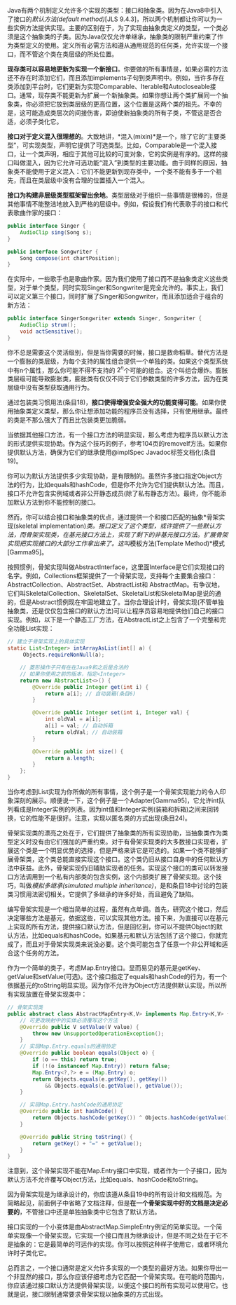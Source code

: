 Java有两个机制定义允许多个实现的类型：接口和抽象类。因为在Java8中引入了接口的*默认方法(default method)*[JLS 9.4.3]，所以两个机制都让你可以为一些实例方法提供实现。主要的区别在于，为了实现由抽象类定义的类型，一个类必须是这个抽象类的子类。因为Java仅仅允许单继承，抽象类的限制严重约束了作为类型定义的使用。定义所有必需方法和遵从通用规范的任何类，允许实现一个接口，而不管这个类在类层级的所处位置。

**现存类可以容易地更新为实现一个新接口**。你要做的所有事情是，如果必需的方法还不存在时添加它们，而且添加implements子句到类声明中。例如，当许多存在类添加到平台时，它们更新为实现Comparable、Iterable和Autocloseable接口。通常，现存类不能更新为扩展一个新抽象类。如果你想让两个类扩展同一个抽象类，你必须把它放到类层级的更高位置，这个位置是这两个类的祖先。不幸的是，这可能造成类层次的间接伤害，即迫使新抽象类的所有子类，不管这是否合适，必须子类化它。

**接口对于定义混入很理想的**。大致地讲，*混入(mixin)*是一个，除了它的“主要类型”，可实现类型，声明它提供了可选类型。比如，Comparable是一个混入接口，让一个类声明，相应于其他可比较的可变对象，它的实例是有序的。这样的接口叫做混入，因为它允许可选功能“混入”到类型的主要功能。由于同样的原因，抽象类不能使用于定义混入：它们不能更新到现存类中，一个类不能有多于一个祖先，而且在类层级中没有合理的位置插入一个混入。

**接口为构建非层级类型框架留出余地**。类型层级对于组织一些事情是很棒的，但是其他事情不能整洁地放入到严格的层级中。例如，假设我们有代表歌手的接口和代表歌曲作家的接口：

```java
public interface Singer { 
	AudioClip sing(Song s); 
} 

public interface Songwriter { 
	Song compose(int chartPosition); 
}
```
在实际中，一些歌手也是歌曲作家。因为我们使用了接口而不是抽象类定义这些类型，对于单个类型，同时实现Singer和Songwriter是完全允许的。事实上，我们可以定义第三个接口，同时扩展了Singer和Songwriter，而且添加适合于组合的新方法：
```java
public interface SingerSongwriter extends Singer, Songwriter { 
	AudioClip strum(); 
	void actSensitive(); 
}
```
你不总是需要这个灵活级别，但是当你需要的时候，接口是救命稻草。替代方法是一个膨胀的类层级，为每个支持的属性组合提供一个单独的类。如果这个类型系统中有n个属性，那么你可能不得不支持的 $2^{n}$个可能的组合。这个叫组合爆炸。膨胀类层级可能导致膨胀类，膨胀类有仅仅不同于它们参数类型的许多方法，因为在类层级中没有类型获取通用行为。

通过包装类习惯用法(条目18)，**接口使得增强安全强大的功能变得可能**。如果你使用抽象类定义类型，那么你让想添加功能的程序员没有选择，只有使用继承。最终的类是不那么强大了而且比包装类更加脆弱。

当依据其他接口方法，有一个接口方法的明显实现，那么考虑为程序员以默认方法的形式提供实现协助。作为这个技巧的例子，参考104页的removeIf方法。如果你提供默认方法，确保为它们的继承使用@implSpec Javadoc标签文档化(条目19)。

你可以为默认方法提供多少实现协助，是有限制的。虽然许多接口指定Object方法的行为，比如equals和hashCode，但是你不允许为它们提供默认方法。而且，接口不允许包含实例域或者非公开静态成员(除了私有静态方法)。最终，你不能添加默认方法到你不能控制的接口。

然而，你可以结合接口和抽象类的优点，通过提供一个和接口匹配的抽象*骨架实现(skeletal implementation)*类。接口定义了这个类型，或许提供了一些默认方法，而骨架实现类，在基元接口方法上，实现了剩下的非基元接口方法。扩展骨架实现把实现接口的大部分工作拿出来了。这叫*模板方法(Template Method)*模式[Gamma95]。

按照惯例，骨架实现叫做AbstractInterface，这里面Interface是它们实现接口的名字。例如，Collections框架提供了一个骨架实现，支持每个主要集合接口：AbstractCollection、AbstractSet、AbstractList和 AbstractMap。有争议地，它们叫SkeletalCollection、SkeletalSet、SkeletalList和SkeletalMap是说的通的，但是Abstract惯例现在牢固地建立了。当你合理设计时，骨架实现(不管单独抽象类，还是仅仅包含接口的默认方法)可以让程序员容易地提供他们自己的接口实现。例如，以下是一个静态工厂方法，在AbstractList之上包含了一个完整和完全功能List实现：
```java
// 建立于骨架实现上的具体实现
static List<Integer> intArrayAsList(int[] a) {
	 Objects.requireNonNull(a);

	// 菱形操作子只有在在Java9和之后是合法的
	// 如果你使用之前的版本，指定<Integer>
	return new AbstractList<>() {
		@Override public Integer get(int i) { 
			return a[i]; // 自动装箱(条目6) 
		}

		@Override public Integer set(int i, Integer val) { 
			int oldVal = a[i]; 
			a[i] = val; // 自动拆箱 
			return oldVal; // 自动装箱
		}

		@Override public int size() { 
			return a.length; 
		}
	};
}
```
当你考虑到List实现为你所做的所有事情，这个例子是一个骨架实现能力的令人印象深刻的展示。顺便说一下，这个例子是一个Adapter[Gamma95]，它允许int队列看成是Integer实例的列表。因为int值和Integer实例(装箱和拆箱)之间来回转换，它的性能不是很好。注意，实现以匿名类的方式出现(条目24)。

骨架实现类的漂亮之处在于，它们提供了抽象类的所有实现协助，当抽象类作为类型定义时没有由它们强加的严重约束。对于有骨架实现类的大多数接口实现者，扩展这个类是一个明显优势的选择，但是严格来讲它是可选的。如果一个类不能够扩展骨架类，这个类总能直接实现这个接口。这个类仍旧从接口自身中的任何默认方法中获益。此外，骨架实现仍旧辅助实现者的任务。实现这个接口的类可以转发接口方法调用到一个私有内部类的包含实例，这个内部类扩展了骨架实现。这个技巧，叫做*模拟多继承(simulated multiple inheritance)*，是和条目18中讨论的包装类习惯用法密切相关。它提供了多继承的许多好处，而且避免了缺陷。

编写骨架实现是一个相当简单的过程，虽然有点单调。首先，研究这个接口，然后决定哪些方法是基元，依据这些，可以实现其他方法。接下来，为直接可以在基元上实现的所有方法，提供接口默认方法，但是回忆到，你可以不提供Object的默认方法，比如equals和hashCode。如果基元和默认方法包括了这个接口，你就完成了，而且对于骨架实现类来说没必要。这个类可能包含了任意一个非公开域和适合这个任务的方法。

作为一个简单的类子，考虑Map.Entry接口。显而易见的基元是getKey、getValue和setValue(可选)。这个接口指定了equals和hashCode的行为，有一个依据基元的toString明显实现。因为你不允许为Object方法提供默认实现，所以所有实现放置在骨架实现类中：

```java
// 骨架实现类 
public abstract class AbstractMapEntry<K,V> implements Map.Entry<K,V> { 
	// 可更改映射中的实体必须覆写这个方法
	@Override public V setValue(V value) {
		throw new UnsupportedOperationException(); 
	} 
	// 实现Map.Entry.equals的通用协定
	@Override public boolean equals(Object o) {
		if (o == this) return true; 
		if (!(o instanceof Map.Entry)) return false; 
		Map.Entry<?,?> e = (Map.Entry) o; 
		return Objects.equals(e.getKey(), getKey())
			&& Objects.equals(e.getValue(), getValue());
	}

	// 实现Map.Entry.hashCode的通用协定
	@Override public int hashCode() { 
		return Objects.hashCode(getKey()) ^ Objects.hashCode(getValue()); 
	}

	@Override public String toString() { 
		return getKey() + "=" + getValue(); 
	}
}
```
注意到，这个骨架实现不能在Map.Entry接口中实现，或者作为一个子接口，因为默认方法不允许覆写Object方法，比如equals、hashCode和toString。

因为骨架实现是为继承设计的，你应该遵从条目19中的所有设计和文档规范。为简略起见，前面例子中省略了文档注释，但是**在一个骨架实现中好的文档是决定必要的**，不管接口中还是单独抽象类中它包含了默认方法。

接口实现的一个小变体是由AbstractMap.SimpleEntry例证的简单实现。一个简单实现像一个骨架实现，它实现一个接口而且为继承设计，但是不同之处在于它不是抽象的：它是最简单的可运作的实现。你可以按照这种样子使用它，或者环境允许时子类化它。

总而言之，一个接口通常是定义允许多实现的一个类型的最好方法。如果你导出一个非显然的接口，那么你应该仔细考虑为它匹配一个骨架实现。在可能的范围内，你应该通过接口默认方法提供骨架实现，以便这个接口的所有实现可以使用它。也就是说，接口限制通常要求骨架实现以抽象类的方式出现。
